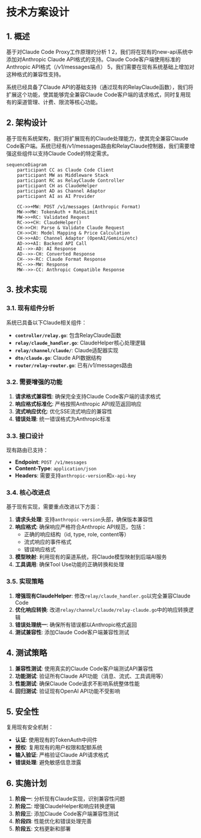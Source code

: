 # 技术方案设计

## 1. 概述

基于对Claude Code Proxy工作原理的分析 <mcreference link="https://github.com/1rgs/claude-code-proxy" index="1">1</mcreference> <mcreference link="https://docs.anthropic.com/en/api/messages-examples" index="2">2</mcreference>，我们将在现有的new-api系统中添加对Anthropic Claude API格式的支持。Claude Code客户端使用标准的Anthropic API格式（/v1/messages端点） <mcreference link="https://docs.anthropic.com/en/api/overview" index="5">5</mcreference>，我们需要在现有系统基础上增加对这种格式的兼容性支持。

系统已经具备了Claude API的基础支持（通过现有的RelayClaude函数），我们将扩展这个功能，使其能够完全兼容Claude Code客户端的请求格式，同时复用现有的渠道管理、计费、限流等核心功能。

## 2. 架构设计

基于现有系统架构，我们将扩展现有的Claude处理能力，使其完全兼容Claude Code客户端。系统已经有/v1/messages路由和RelayClaude控制器，我们需要增强这些组件以支持Claude Code的特定需求。

```mermaid
sequenceDiagram
    participant CC as Claude Code Client
    participant MW as Middleware Stack
    participant RC as RelayClaude Controller
    participant CH as ClaudeHelper
    participant AD as Channel Adaptor
    participant AI as AI Provider

    CC->>+MW: POST /v1/messages (Anthropic Format)
    MW->>MW: TokenAuth + RateLimit
    MW->>+RC: Validated Request
    RC->>+CH: ClaudeHelper()
    CH->>CH: Parse & Validate Claude Request
    CH->>CH: Model Mapping & Price Calculation
    CH->>+AD: Channel Adaptor (OpenAI/Gemini/etc)
    AD->>+AI: Backend API Call
    AI-->>-AD: AI Response
    AD-->>-CH: Converted Response
    CH-->>-RC: Claude Format Response
    RC-->>-MW: Response
    MW-->>-CC: Anthropic Compatible Response
```

## 3. 技术实现

### 3.1. 现有组件分析

系统已具备以下Claude相关组件：
-   **`controller/relay.go`**: 包含RelayClaude函数
-   **`relay/claude_handler.go`**: ClaudeHelper核心处理逻辑
-   **`relay/channel/claude/`**: Claude适配器实现
-   **`dto/claude.go`**: Claude API数据结构
-   **`router/relay-router.go`**: 已有/v1/messages路由

### 3.2. 需要增强的功能

1. **请求格式兼容性**: 确保完全支持Claude Code客户端的请求格式
2. **响应格式标准化**: 严格按照Anthropic API规范返回响应
3. **流式响应优化**: 优化SSE流式响应的兼容性
4. **错误处理**: 统一错误格式为Anthropic标准

### 3.3. 接口设计

现有路由已支持：
-   **Endpoint**: `POST /v1/messages`
-   **Content-Type**: `application/json`
-   **Headers**: 需要支持`anthropic-version`和`x-api-key`

### 3.4. 核心改进点

基于现有实现，需要重点改进以下方面：

1. **请求头处理**: 支持`anthropic-version`头部，确保版本兼容性
2. **响应格式**: 确保响应严格符合Anthropic API规范，包括：
   - 正确的响应结构（id, type, role, content等）
   - 流式响应的事件格式
   - 错误响应格式
3. **模型映射**: 利用现有的渠道系统，将Claude模型映射到后端AI服务
4. **工具调用**: 确保Tool Use功能的正确转换和处理

### 3.5. 实现策略

1. **增强现有ClaudeHelper**: 修改`relay/claude_handler.go`以完全兼容Claude Code
2. **优化响应转换**: 改进`relay/channel/claude/relay-claude.go`中的响应转换逻辑
3. **错误处理统一**: 确保所有错误都以Anthropic格式返回
4. **测试兼容性**: 添加Claude Code客户端兼容性测试

## 4. 测试策略

1. **兼容性测试**: 使用真实的Claude Code客户端测试API兼容性
2. **功能测试**: 验证所有Claude API功能（消息、流式、工具调用等）
3. **性能测试**: 确保Claude Code请求不影响系统整体性能
4. **回归测试**: 验证现有OpenAI API功能不受影响

## 5. 安全性

复用现有安全机制：

- **认证**: 使用现有的TokenAuth中间件
- **授权**: 复用现有的用户权限和配额系统
- **输入验证**: 严格验证Claude API请求格式
- **错误处理**: 避免敏感信息泄露


## 6. 实施计划

1. **阶段一**: 分析现有Claude实现，识别兼容性问题
2. **阶段二**: 增强ClaudeHelper和响应转换逻辑
3. **阶段三**: 添加Claude Code客户端兼容性测试
4. **阶段四**: 性能优化和错误处理完善
5. **阶段五**: 文档更新和部署